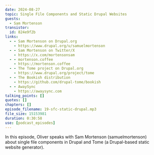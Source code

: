 ```yaml
---
date: 2024-08-27
topic: Single File Components and Static Drupal Websites
guests:
  - Sam Mortenson
transistor:
  id: 824e9f2b
links:
  - - Sam Mortenson on Drupal.org
    - https://www.drupal.org/u/samuelmortenson
  - - Sam Mortenson on Twitter/X
    - https://x.com/mortensonsam
  - - mortenson.coffee
    - https://mortenson.coffee
  - - The Tome project on Drupal.org
    - https://www.drupal.org/project/tome
  - - The Bookish distribution
    - https://github.com/drupal-tome/bookish
  - - AwaySync
    - https://awaysync.com
talking_points: []
quotes: []
chapters: []
episode_filename: 19-sfc-static-drupal.mp3
file_size: 15153981
duration: 0:30:58
use: [podcast_episodes]
---
```


In this episode, Oliver speaks with Sam Mortenson (samuelmortenson) about single file components in Drupal and Tome (a Drupal-based static website generator).
